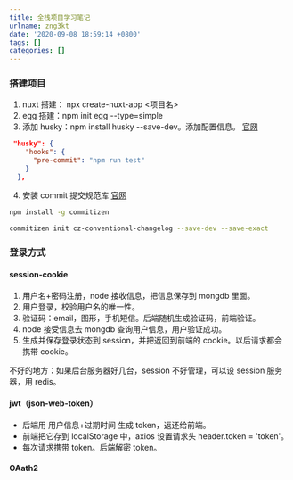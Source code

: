 ```yaml
---
title: 全栈项目学习笔记
urlname: zng3kt
date: '2020-09-08 18:59:14 +0800'
tags: []
categories: []
---
```


### 搭建项目

1. nuxt 搭建： npx create-nuxt-app <项目名>
1. egg 搭建：npm init egg --type=simple
1. 添加 husky：npm install husky --save-dev。添加配置信息。 [官网](https://github.com/typicode/husky)

```json
 "husky": {
    "hooks": {
      "pre-commit": "npm run test"
    }
  },
```

4. 安装 commit 提交规范库 [官网](https://www.npmjs.com/package/commitizen)

```bash
npm install -g commitizen

commitizen init cz-conventional-changelog --save-dev --save-exact
```

### 登录方式

#### session-cookie

1. 用户名+密码注册，node 接收信息，把信息保存到 mongdb 里面。
1. 用户登录，校验用户名的唯一性。
1. 验证码：email，图形，手机短信。后端随机生成验证码，前端验证。
1. node 接受信息去 mongdb 查询用户信息，用户验证成功。
1. 生成并保存登录状态到 session，并把返回到前端的 cookie。以后请求都会携带 cookie。

不好的地方：如果后台服务器好几台，session 不好管理，可以设 session 服务器，用 redis。

#### jwt（json-web-token）

- 后端用 用户信息+过期时间 生成 token，返还给前端。
- 前端把它存到 localStorage 中，axios 设置请求头 header.token = 'token'。
- 每次请求携带 token。后端解密 token。

#### OAath2

